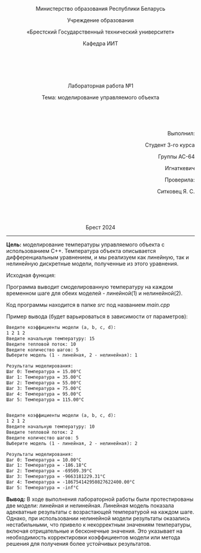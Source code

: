 ﻿<p align="center">Министерство образования Республики Беларусь</p>
<p align="center">Учреждение образования</p>
<p align="center">«Брестский Государственный технический университет»</p>       
<p align="center">Кафедра ИИТ</p>
<br><br><br><br>
<p align="center">Лабораторная работа №1</p>
<p align="center">Тема: моделирование управляемого объекта</p>
<br><br><br>
<p align="right">Выполнил:</p>
<p align="right">Студент 3-го курса</p>
<p align="right">Группы АС-64</p>
<p align="right">Игнаткевич</p>
<p align="right">Проверила:</p>
<p align="right">Ситковец Я. С.</p>
<br><br><br>
<p align="center">Брест 2024</p>

---


**Цель:** моделирование температуры управляемого объекта с использованием C++. Температура объекта описывается дифференциальным уравнением, и мы реализуем как линейную, так и нелинейную дискретные модели, полученные из этого уравнения.

Исходная функция:



Программа выводит смоделированную температуру на каждом временном шаге для обеих моделей - линейной(1) и нелинейной(2). 



Код программы находится в папке *src* под названием *main.cpp*

Пример вывода (будет варьироваться в зависимости от параметров):
```markdown
Введите коэффициенты модели (a, b, c, d):
1 2 1 2
Введите начальную температуру: 15
Введите тепловой поток: 10
Введите количество шагов: 5
Выберите модель (1 - линейная, 2 - нелинейная): 1

Результаты моделирования:
Шаг 0: Температура = 15.00°C
Шаг 1: Температура = 35.00°C
Шаг 2: Температура = 55.00°C
Шаг 3: Температура = 75.00°C
Шаг 4: Температура = 95.00°C
Шаг 5: Температура = 115.00°C


Введите коэффициенты модели (a, b, c, d):
1 2 1 2
Введите начальную температуру: 10
Введите тепловой поток: 2
Введите количество шагов: 5
Выберите модель (1 - линейная, 2 - нелинейная): 2

Результаты моделирования:
Шаг 0: Температура = 10.00°C
Шаг 1: Температура = -186.18°C
Шаг 2: Температура = -69509.39°C
Шаг 3: Температура = -9663181229.31°C
Шаг 4: Температура = -186754142950827622400.00°C
Шаг 5: Температура = -inf°C
```

**Вывод:** В ходе выполнения лабораторной работы были протестированы две модели: линейная и нелинейная. Линейная модель показала адекватные результаты с возрастающей температурой на каждом шаге. Однако, при использовании нелинейной модели результаты оказались нестабильными, что привело к некорректным значениям температуры, включая отрицательные и бесконечные значения. Это указывает на необходимость корректировки коэффициентов модели или метода решения для получения более устойчивых результатов.